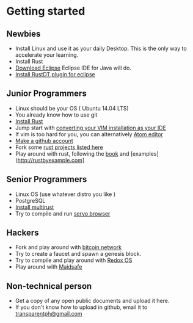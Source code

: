 # Getting started

## Newbies

* Install Linux and use it as your daily Desktop. This is the only way to accelerate your learning.
* Install Rust
* [Download Eclipse](http://www.eclipse.org) Eclipse IDE for Java will do.
* [Install RustDT plugin for eclipse](https://github.com/RustDT/RustDT)


## Junior Programmers

* Linux should be your OS ( Ubuntu 14.04 LTS)
* You already know how to use git
* [Install Rust](http://www.rust-lang.org)
* Jump start with [converting your VIM installation as your IDE](https://github.com/ivanceras/rustupefy)
* If vim is too hard for you, you can alternatively [Atom editor](https://atom.io)
* [Make a github account](https://github.com)
* Fork some [rust projects listed here](https://github.com/kud1ing/awesome-rust)
* Play around with rust, following the [book](https://doc.rust-lang.org/book/) and [examples](http://rustbyexample.com]


## Senior Programmers

* Linux OS (use whatever distro you like )
* PostgreSQL
* [Install multirust](https://github.com/brson/multirust)
* Try to compile and run [servo browser](https://github.com/servo/servo)


## Hackers

* Fork and play around with [bitcoin network](https://github.com/bitcoin/bitcoin)
* Try to create a faucet and spawn a genesis block.
* Try to compile and play around with [Redox OS](https://github.com/redox-os/redox)
* Play around with [Maidsafe](http://maidsafe.net/)

## Non-technical person

* Get a copy of any open public documents and upload it here.
* If you don't know how to upload in github, email it to transparentph@gmail.com



